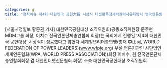 ```yaml
---
categories: g
title: "정치이슈 제4회 대한민국 공헌大賞 시상식 대성황특정세력권력사유화방지 범국민운동본부 출범"
---
```

[서울시정일보 황문권 기자] 대한민국공헌대상 조직위원회(공동조직위원장 문주현 MDM그룹 회장, 이치수 전국언론단체총연합회 회장)는 국회에서 진행된 ‘제4회 대한민국 공헌대상’ 시상식이 성료했다고 밝혔다.세계청년리더총연맹(총재 李山河, WORLD FEDERATION OF POWER LEADERS)(www.wfple.org) 부설 언론기관인 사단법인 세계언론협회(WPA, WORLD PRESS ASSOCIATION)(회장 이치수, 현 전국언론단체총연합회회장 겸 대한인터넷신문협회 회장) 소속 대한민국공헌대상 조직위원회